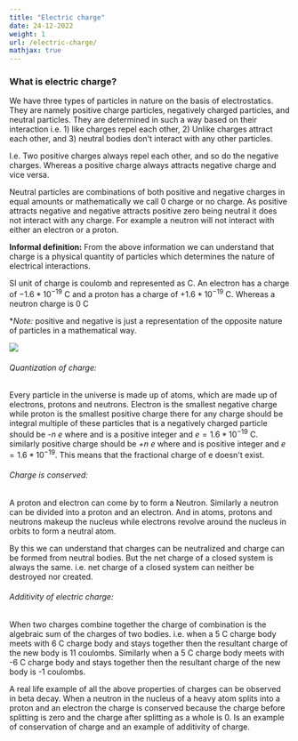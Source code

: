 ```yaml
---
title: "Electric charge"
date: 24-12-2022
weight: 1
url: /electric-charge/
mathjax: true
---
```



### What is electric charge?

We have three types of particles in nature on the basis of electrostatics. They are namely positive charge particles, negatively charged particles, and neutral particles. They are determined in such a way based on their interaction i.e. 1) like charges repel each other, 2) Unlike charges attract each other, and 3) neutral bodies don't interact with any other particles.

I.e. Two positive charges always repel each other, and so do the negative charges. Whereas a positive charge always attracts negative charge and vice versa. 

Neutral particles are combinations of both positive and negative charges in equal amounts or mathematically we call 0 charge or no charge. As positive attracts negative and negative attracts positive zero being neutral it does not interact with any charge. For example a neutron will not interact with either an electron or a proton.

**Informal definition:** From the above information we can understand that charge is a physical quantity of particles which determines the nature of electrical interactions.

SI unit of charge is coulomb and represented as C. An electron has a charge of $-1.6 * 10^{-19}$ C and a proton has a charge of $+1.6 * 10^{-19}$ C. Whereas a neutron charge is 0 C

**Note:* positive and negative is just a representation of the opposite nature of particles in a mathematical way.

<img src="/docs/images/charges_interactionimage1.jpg">

###### Quantization of charge:

Every particle in the universe is made up of atoms, which are made up of electrons, protons and neutrons. Electron is the smallest negative charge while proton is the smallest positive charge there for any charge should be integral multiple of these particles that is a negatively charged particle should be *-n e* where and is a positive integer and $e = 1.6 * 10^{-19}$ C. similarly positive charge should be *+n e* where and is positive integer and $e = 1.6 * 10^{-19}$. This means that the fractional charge of e doesn't exist.

###### Charge is conserved:

A proton and electron can come by to form a Neutron. Similarly a neutron can be divided into a proton and an electron. And in atoms, protons and neutrons makeup the nucleus while electrons revolve around the nucleus in orbits to form a neutral atom.

By this we can understand that charges can be neutralized and charge can be formed from neutral bodies. But the net charge of a closed system is always the same. i.e. net charge of a closed system can neither be destroyed nor created. 

###### Additivity of electric charge:

When two charges combine together the charge of combination is the algebraic sum of the charges of two bodies. 
i.e. when a 5 C charge body meets with 6 C charge body and stays together then the resultant charge of the new body is 11 coulombs. Similarly when a 5 C charge body meets with -6 C charge body and stays together then the resultant charge of the new body is -1 coulombs.

A real life example of all the above properties of charges can be observed in beta decay. When a neutron in the nucleus of a heavy atom splits into a proton and an electron the charge is conserved because the charge before splitting is zero and the charge after splitting as a whole is 0. Is an example of conservation of charge and an example of additivity of charge.
